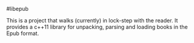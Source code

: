 #libepub

This is a project that walks (currently) in lock-step with the reader. It provides a c++11 library for unpacking, parsing and loading books in the Epub format.